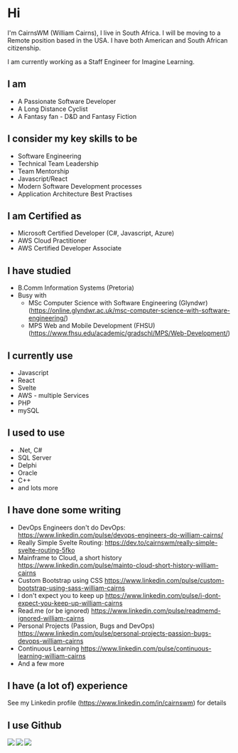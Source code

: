# Hi 
I'm CairnsWM (William Cairns), I live in South Africa. I will be moving to a Remote position based in the USA. I have both American and South African citizenship.

I am currently working as a Staff Engineer for Imagine Learning.

## I am
- A Passionate Software Developer
- A Long Distance Cyclist
- A Fantasy fan - D&D and Fantasy Fiction

## I consider my key skills to be
- Software Engineering
- Technical Team Leadership
- Team Mentorship
- Javascript/React
- Modern Software Development processes
- Application Architecture Best Practises

## I am Certified as
- Microsoft Certified Developer (C#, Javascript, Azure)
- AWS Cloud Practitioner
- AWS Certified Developer Associate

## I have studied
- B.Comm Information Systems (Pretoria)
- Busy with
  - MSc Computer Science with Software Engineering (Glyndwr) (https://online.glyndwr.ac.uk/msc-computer-science-with-software-engineering/)
  - MPS Web and Mobile Development (FHSU) (https://www.fhsu.edu/academic/gradschl/MPS/Web-Development/)

## I currently use
- Javascript
- React
- Svelte
- AWS - multiple Services 
- PHP
- mySQL

## I used to use
- .Net, C#
- SQL Server
- Delphi
- Oracle
- C++
- and lots more

## I have done some writing
- DevOps Engineers don't do DevOps: https://www.linkedin.com/pulse/devops-engineers-do-william-cairns/
- Really Simple Svelte Routing: https://dev.to/cairnswm/really-simple-svelte-routing-5fko
- Mainframe to Cloud, a short history https://www.linkedin.com/pulse/mainto-cloud-short-history-william-cairns
- Custom Bootstrap using CSS https://www.linkedin.com/pulse/custom-bootstrap-using-sass-william-cairns
- I don't expect you to keep up https://www.linkedin.com/pulse/i-dont-expect-you-keep-up-william-cairns
- Read.me (or be ignored) https://www.linkedin.com/pulse/readmemd-ignored-william-cairns
- Personal Projects (Passion, Bugs and DevOps) https://www.linkedin.com/pulse/personal-projects-passion-bugs-devops-william-cairns
- Continuous Learning https://www.linkedin.com/pulse/continuous-learning-william-cairns
- And a few more

## I have (a lot of) experience
See my Linkedin profile (https://www.linkedin.com/in/cairnswm) for details

## I use Github

<a href="https://github.com/cairnswm">
  <img align="left" src="https://github-readme-stats.vercel.app/api?username=cairnswm&count_private=true&show_icons=true&theme=radical" />
</a>
<a href="https://github.com/cairnswm">
  <img align="left" src="https://github-readme-stats.vercel.app/api/top-langs/?username=cairnswm" />
</a>

![](https://img.shields.io/badge/Code-Javascript-informational?style=flat&logo=code&logoColor=white&color=2bbc8a)

<!--GITHUB_ACTIVITY:{"rows": 5, "raw": true}-->
